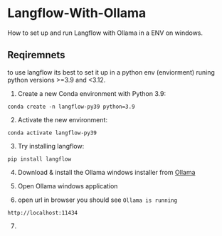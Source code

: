 # Langflow-With-Ollama
How to set up and run Langflow with Ollama in a ENV on windows.

## Reqiremnets


to use langflow its best to set it up in a python env (enviorment)  runing python versions >=3.9 and <3.12.

1. Create a new Conda environment with Python 3.9:
```
conda create -n langflow-py39 python=3.9
```

2. Activate the new environment:
```
conda activate langflow-py39
```

3. Try installing langflow:
```
pip install langflow
```

4. Download & install the Ollama windows installer from [Ollama](https://github.com/ollama/ollama)

5. Open Ollama windows application

6. open url in browser you should see ``` Ollama is running ```
```
http://localhost:11434
```

7. 

